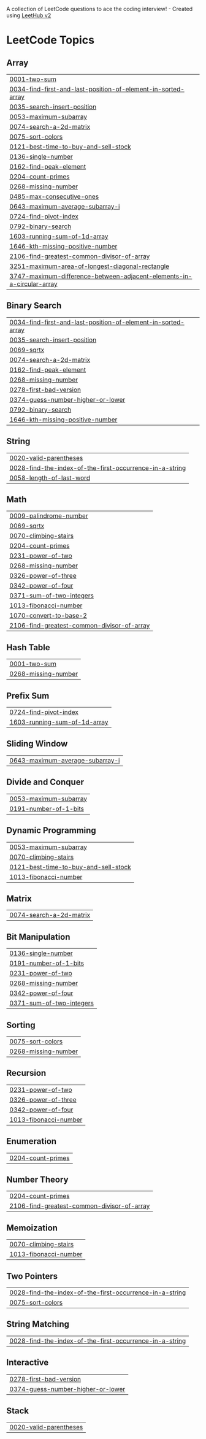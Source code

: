 A collection of LeetCode questions to ace the coding interview! - Created using [LeetHub v2](https://github.com/arunbhardwaj/LeetHub-2.0)
<!---LeetCode Topics Start-->
# LeetCode Topics
## Array
|  |
| ------- |
| [0001-two-sum](https://github.com/yuvii-b/leetcode-solutions/tree/master/0001-two-sum) |
| [0034-find-first-and-last-position-of-element-in-sorted-array](https://github.com/yuvii-b/leetcode-solutions/tree/master/0034-find-first-and-last-position-of-element-in-sorted-array) |
| [0035-search-insert-position](https://github.com/yuvii-b/leetcode-solutions/tree/master/0035-search-insert-position) |
| [0053-maximum-subarray](https://github.com/yuvii-b/leetcode-solutions/tree/master/0053-maximum-subarray) |
| [0074-search-a-2d-matrix](https://github.com/yuvii-b/leetcode-solutions/tree/master/0074-search-a-2d-matrix) |
| [0075-sort-colors](https://github.com/yuvii-b/leetcode-solutions/tree/master/0075-sort-colors) |
| [0121-best-time-to-buy-and-sell-stock](https://github.com/yuvii-b/leetcode-solutions/tree/master/0121-best-time-to-buy-and-sell-stock) |
| [0136-single-number](https://github.com/yuvii-b/leetcode-solutions/tree/master/0136-single-number) |
| [0162-find-peak-element](https://github.com/yuvii-b/leetcode-solutions/tree/master/0162-find-peak-element) |
| [0204-count-primes](https://github.com/yuvii-b/leetcode-solutions/tree/master/0204-count-primes) |
| [0268-missing-number](https://github.com/yuvii-b/leetcode-solutions/tree/master/0268-missing-number) |
| [0485-max-consecutive-ones](https://github.com/yuvii-b/leetcode-solutions/tree/master/0485-max-consecutive-ones) |
| [0643-maximum-average-subarray-i](https://github.com/yuvii-b/leetcode-solutions/tree/master/0643-maximum-average-subarray-i) |
| [0724-find-pivot-index](https://github.com/yuvii-b/leetcode-solutions/tree/master/0724-find-pivot-index) |
| [0792-binary-search](https://github.com/yuvii-b/leetcode-solutions/tree/master/0792-binary-search) |
| [1603-running-sum-of-1d-array](https://github.com/yuvii-b/leetcode-solutions/tree/master/1603-running-sum-of-1d-array) |
| [1646-kth-missing-positive-number](https://github.com/yuvii-b/leetcode-solutions/tree/master/1646-kth-missing-positive-number) |
| [2106-find-greatest-common-divisor-of-array](https://github.com/yuvii-b/leetcode-solutions/tree/master/2106-find-greatest-common-divisor-of-array) |
| [3251-maximum-area-of-longest-diagonal-rectangle](https://github.com/yuvii-b/leetcode-solutions/tree/master/3251-maximum-area-of-longest-diagonal-rectangle) |
| [3747-maximum-difference-between-adjacent-elements-in-a-circular-array](https://github.com/yuvii-b/leetcode-solutions/tree/master/3747-maximum-difference-between-adjacent-elements-in-a-circular-array) |
## Binary Search
|  |
| ------- |
| [0034-find-first-and-last-position-of-element-in-sorted-array](https://github.com/yuvii-b/leetcode-solutions/tree/master/0034-find-first-and-last-position-of-element-in-sorted-array) |
| [0035-search-insert-position](https://github.com/yuvii-b/leetcode-solutions/tree/master/0035-search-insert-position) |
| [0069-sqrtx](https://github.com/yuvii-b/leetcode-solutions/tree/master/0069-sqrtx) |
| [0074-search-a-2d-matrix](https://github.com/yuvii-b/leetcode-solutions/tree/master/0074-search-a-2d-matrix) |
| [0162-find-peak-element](https://github.com/yuvii-b/leetcode-solutions/tree/master/0162-find-peak-element) |
| [0268-missing-number](https://github.com/yuvii-b/leetcode-solutions/tree/master/0268-missing-number) |
| [0278-first-bad-version](https://github.com/yuvii-b/leetcode-solutions/tree/master/0278-first-bad-version) |
| [0374-guess-number-higher-or-lower](https://github.com/yuvii-b/leetcode-solutions/tree/master/0374-guess-number-higher-or-lower) |
| [0792-binary-search](https://github.com/yuvii-b/leetcode-solutions/tree/master/0792-binary-search) |
| [1646-kth-missing-positive-number](https://github.com/yuvii-b/leetcode-solutions/tree/master/1646-kth-missing-positive-number) |
## String
|  |
| ------- |
| [0020-valid-parentheses](https://github.com/yuvii-b/leetcode-solutions/tree/master/0020-valid-parentheses) |
| [0028-find-the-index-of-the-first-occurrence-in-a-string](https://github.com/yuvii-b/leetcode-solutions/tree/master/0028-find-the-index-of-the-first-occurrence-in-a-string) |
| [0058-length-of-last-word](https://github.com/yuvii-b/leetcode-solutions/tree/master/0058-length-of-last-word) |
## Math
|  |
| ------- |
| [0009-palindrome-number](https://github.com/yuvii-b/leetcode-solutions/tree/master/0009-palindrome-number) |
| [0069-sqrtx](https://github.com/yuvii-b/leetcode-solutions/tree/master/0069-sqrtx) |
| [0070-climbing-stairs](https://github.com/yuvii-b/leetcode-solutions/tree/master/0070-climbing-stairs) |
| [0204-count-primes](https://github.com/yuvii-b/leetcode-solutions/tree/master/0204-count-primes) |
| [0231-power-of-two](https://github.com/yuvii-b/leetcode-solutions/tree/master/0231-power-of-two) |
| [0268-missing-number](https://github.com/yuvii-b/leetcode-solutions/tree/master/0268-missing-number) |
| [0326-power-of-three](https://github.com/yuvii-b/leetcode-solutions/tree/master/0326-power-of-three) |
| [0342-power-of-four](https://github.com/yuvii-b/leetcode-solutions/tree/master/0342-power-of-four) |
| [0371-sum-of-two-integers](https://github.com/yuvii-b/leetcode-solutions/tree/master/0371-sum-of-two-integers) |
| [1013-fibonacci-number](https://github.com/yuvii-b/leetcode-solutions/tree/master/1013-fibonacci-number) |
| [1070-convert-to-base-2](https://github.com/yuvii-b/leetcode-solutions/tree/master/1070-convert-to-base-2) |
| [2106-find-greatest-common-divisor-of-array](https://github.com/yuvii-b/leetcode-solutions/tree/master/2106-find-greatest-common-divisor-of-array) |
## Hash Table
|  |
| ------- |
| [0001-two-sum](https://github.com/yuvii-b/leetcode-solutions/tree/master/0001-two-sum) |
| [0268-missing-number](https://github.com/yuvii-b/leetcode-solutions/tree/master/0268-missing-number) |
## Prefix Sum
|  |
| ------- |
| [0724-find-pivot-index](https://github.com/yuvii-b/leetcode-solutions/tree/master/0724-find-pivot-index) |
| [1603-running-sum-of-1d-array](https://github.com/yuvii-b/leetcode-solutions/tree/master/1603-running-sum-of-1d-array) |
## Sliding Window
|  |
| ------- |
| [0643-maximum-average-subarray-i](https://github.com/yuvii-b/leetcode-solutions/tree/master/0643-maximum-average-subarray-i) |
## Divide and Conquer
|  |
| ------- |
| [0053-maximum-subarray](https://github.com/yuvii-b/leetcode-solutions/tree/master/0053-maximum-subarray) |
| [0191-number-of-1-bits](https://github.com/yuvii-b/leetcode-solutions/tree/master/0191-number-of-1-bits) |
## Dynamic Programming
|  |
| ------- |
| [0053-maximum-subarray](https://github.com/yuvii-b/leetcode-solutions/tree/master/0053-maximum-subarray) |
| [0070-climbing-stairs](https://github.com/yuvii-b/leetcode-solutions/tree/master/0070-climbing-stairs) |
| [0121-best-time-to-buy-and-sell-stock](https://github.com/yuvii-b/leetcode-solutions/tree/master/0121-best-time-to-buy-and-sell-stock) |
| [1013-fibonacci-number](https://github.com/yuvii-b/leetcode-solutions/tree/master/1013-fibonacci-number) |
## Matrix
|  |
| ------- |
| [0074-search-a-2d-matrix](https://github.com/yuvii-b/leetcode-solutions/tree/master/0074-search-a-2d-matrix) |
## Bit Manipulation
|  |
| ------- |
| [0136-single-number](https://github.com/yuvii-b/leetcode-solutions/tree/master/0136-single-number) |
| [0191-number-of-1-bits](https://github.com/yuvii-b/leetcode-solutions/tree/master/0191-number-of-1-bits) |
| [0231-power-of-two](https://github.com/yuvii-b/leetcode-solutions/tree/master/0231-power-of-two) |
| [0268-missing-number](https://github.com/yuvii-b/leetcode-solutions/tree/master/0268-missing-number) |
| [0342-power-of-four](https://github.com/yuvii-b/leetcode-solutions/tree/master/0342-power-of-four) |
| [0371-sum-of-two-integers](https://github.com/yuvii-b/leetcode-solutions/tree/master/0371-sum-of-two-integers) |
## Sorting
|  |
| ------- |
| [0075-sort-colors](https://github.com/yuvii-b/leetcode-solutions/tree/master/0075-sort-colors) |
| [0268-missing-number](https://github.com/yuvii-b/leetcode-solutions/tree/master/0268-missing-number) |
## Recursion
|  |
| ------- |
| [0231-power-of-two](https://github.com/yuvii-b/leetcode-solutions/tree/master/0231-power-of-two) |
| [0326-power-of-three](https://github.com/yuvii-b/leetcode-solutions/tree/master/0326-power-of-three) |
| [0342-power-of-four](https://github.com/yuvii-b/leetcode-solutions/tree/master/0342-power-of-four) |
| [1013-fibonacci-number](https://github.com/yuvii-b/leetcode-solutions/tree/master/1013-fibonacci-number) |
## Enumeration
|  |
| ------- |
| [0204-count-primes](https://github.com/yuvii-b/leetcode-solutions/tree/master/0204-count-primes) |
## Number Theory
|  |
| ------- |
| [0204-count-primes](https://github.com/yuvii-b/leetcode-solutions/tree/master/0204-count-primes) |
| [2106-find-greatest-common-divisor-of-array](https://github.com/yuvii-b/leetcode-solutions/tree/master/2106-find-greatest-common-divisor-of-array) |
## Memoization
|  |
| ------- |
| [0070-climbing-stairs](https://github.com/yuvii-b/leetcode-solutions/tree/master/0070-climbing-stairs) |
| [1013-fibonacci-number](https://github.com/yuvii-b/leetcode-solutions/tree/master/1013-fibonacci-number) |
## Two Pointers
|  |
| ------- |
| [0028-find-the-index-of-the-first-occurrence-in-a-string](https://github.com/yuvii-b/leetcode-solutions/tree/master/0028-find-the-index-of-the-first-occurrence-in-a-string) |
| [0075-sort-colors](https://github.com/yuvii-b/leetcode-solutions/tree/master/0075-sort-colors) |
## String Matching
|  |
| ------- |
| [0028-find-the-index-of-the-first-occurrence-in-a-string](https://github.com/yuvii-b/leetcode-solutions/tree/master/0028-find-the-index-of-the-first-occurrence-in-a-string) |
## Interactive
|  |
| ------- |
| [0278-first-bad-version](https://github.com/yuvii-b/leetcode-solutions/tree/master/0278-first-bad-version) |
| [0374-guess-number-higher-or-lower](https://github.com/yuvii-b/leetcode-solutions/tree/master/0374-guess-number-higher-or-lower) |
## Stack
|  |
| ------- |
| [0020-valid-parentheses](https://github.com/yuvii-b/leetcode-solutions/tree/master/0020-valid-parentheses) |
<!---LeetCode Topics End-->